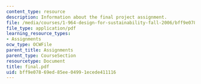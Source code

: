 ```yaml
---
content_type: resource
description: Information about the final project assignment.
file: /media/courses/1-964-design-for-sustainability-fall-2006/bff9e07869ed85ee04991ecede411116_final.pdf
file_type: application/pdf
learning_resource_types:
- Assignments
ocw_type: OCWFile
parent_title: Assignments
parent_type: CourseSection
resourcetype: Document
title: final.pdf
uid: bff9e078-69ed-85ee-0499-1ecede411116
---
```

